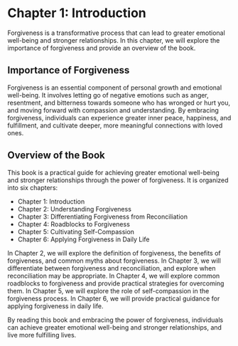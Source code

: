 Chapter 1: Introduction
=======================

Forgiveness is a transformative process that can lead to greater emotional well-being and stronger relationships. In this chapter, we will explore the importance of forgiveness and provide an overview of the book.

Importance of Forgiveness
-------------------------

Forgiveness is an essential component of personal growth and emotional well-being. It involves letting go of negative emotions such as anger, resentment, and bitterness towards someone who has wronged or hurt you, and moving forward with compassion and understanding. By embracing forgiveness, individuals can experience greater inner peace, happiness, and fulfillment, and cultivate deeper, more meaningful connections with loved ones.

Overview of the Book
--------------------

This book is a practical guide for achieving greater emotional well-being and stronger relationships through the power of forgiveness. It is organized into six chapters:

* Chapter 1: Introduction
* Chapter 2: Understanding Forgiveness
* Chapter 3: Differentiating Forgiveness from Reconciliation
* Chapter 4: Roadblocks to Forgiveness
* Chapter 5: Cultivating Self-Compassion
* Chapter 6: Applying Forgiveness in Daily Life

In Chapter 2, we will explore the definition of forgiveness, the benefits of forgiveness, and common myths about forgiveness. In Chapter 3, we will differentiate between forgiveness and reconciliation, and explore when reconciliation may be appropriate. In Chapter 4, we will explore common roadblocks to forgiveness and provide practical strategies for overcoming them. In Chapter 5, we will explore the role of self-compassion in the forgiveness process. In Chapter 6, we will provide practical guidance for applying forgiveness in daily life.

By reading this book and embracing the power of forgiveness, individuals can achieve greater emotional well-being and stronger relationships, and live more fulfilling lives.

